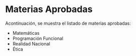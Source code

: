 # Materias Aprobadas

Acontinuación, se muestra el listado de materias aprobadas:
- Matemáticas
- Programación Funcional
- Realidad Nacional
- Ética
